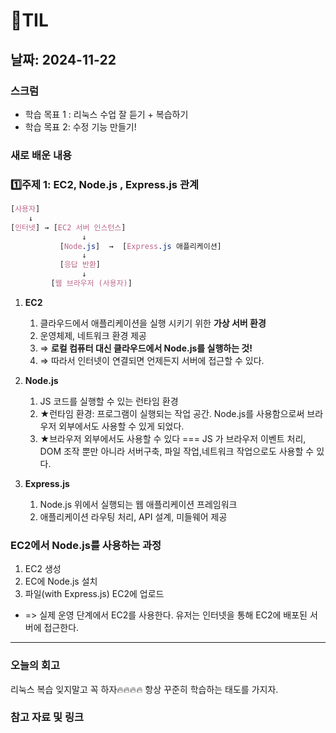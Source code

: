 # 🌟TIL

## 날짜: 2024-11-22

### 스크럼

- 학습 목표 1 : 리눅스 수업 잘 듣기 + 복습하기
- 학습 목표 2:  수정 기능 만들기!

### 새로 배운 내용

### 1️⃣주제 1: EC2, Node.js , Express.js 관계

```css
[사용자]
    ↓
[인터넷] → [EC2 서버 인스턴스] 
                ↓
           [Node.js]  →  [Express.js 애플리케이션] 
                ↓
           [응답 반환]
                ↓
         [웹 브라우저 (사용자)]
```

1. **EC2**
   
    1. 클라우드에서 애플리케이션을 실행 시키기 위한  **가상 서버 환경**
    2. 운영체제, 네트워크 환경 제공
    3. ⇒ **로컬 컴퓨터 대신 클라우드에서 Node.js를 실행하는 것!**
    4. ⇒ 따라서 인터넷이 연결되면 언제든지 서버에 접근할 수 있다.
       
3. **Node.js**
   
    1.  JS 코드를 실행할 수 있는 런타임 환경
    2.  ★런타임 환경: 프로그램이 실행되는 작업 공간. Node.js를 사용함으로써 브라우저 외부에서도 사용할 수 있게 되었다.
    3.  ★브라우저 외부에서도 사용할 수 있다 === JS 가 브라우저 이벤트 처리, DOM 조작 뿐만 아니라 서버구축, 파일 작업,네트워크 작업으로도 사용할 수 있다.
       
5. **Express.js**
   
    1. Node.js 위에서 실행되는 웹 애플리케이션 프레임워크
    2. 애플리케이션 라우팅 처리, API 설계, 미들웨어 제공

### EC2에서 Node.js를 사용하는 과정

1. EC2 생성
2. EC에 Node.js 설치
3. 파일(with Express.js) EC2에 업로드
- => 실제 운영 단계에서 EC2를 사용한다. 유저는 인터넷을 통해 EC2에 배포된 서버에 접근한다.

---

### 오늘의 회고

리눅스 복습 잊지말고 꼭 하자🔥🔥🔥🔥
항상 꾸준히 학습하는 태도를 가지자.

### 참고 자료 및 링크
